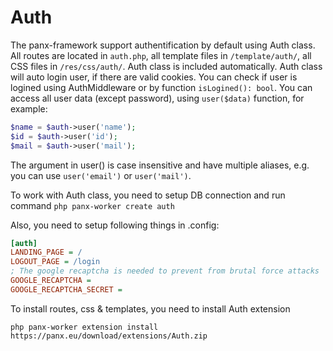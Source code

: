 # Auth

The panx-framework support authentification by default using Auth class. All routes are located in `auth.php`, all template files in `/template/auth/`, all CSS files in `/res/css/auth/`. Auth class is included automatically. Auth class will auto login user, if there are valid cookies. You can check if user is logined using AuthMiddleware or by function `isLogined(): bool`. You can access all user data (except password), using `user($data)` function, for example:

```php
$name = $auth->user('name');
$id = $auth->user('id');
$mail = $auth->user('mail');
```

The argument in user() is case insensitive and have multiple aliases, e.g. you can use `user('email')` or `user('mail')`.





To work with Auth class, you need to setup DB connection and run command `php panx-worker create auth`

Also, you need to setup following things in .config:

```ini
[auth]
LANDING_PAGE = /
LOGOUT_PAGE = /login
; The google recaptcha is needed to prevent from brutal force attacks
GOOGLE_RECAPTCHA = 
GOOGLE_RECAPTCHA_SECRET = 
```



To install routes, css & templates, you need to install Auth extension

`php panx-worker extension install https://panx.eu/download/extensions/Auth.zip`

